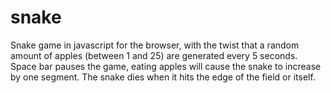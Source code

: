 # snake

Snake game in javascript for the browser, with the twist that a random amount of apples (between 1 and 25) are generated every 5 seconds. Space bar pauses the game, eating apples will cause the snake to increase by one segment. The snake dies when it hits the edge of the field or itself.
